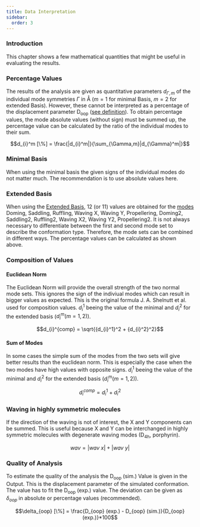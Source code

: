 ```yaml
---
title: Data Interpretation
sidebar:
  order: 3
---
```


### Introduction

This chapter shows a few mathematical quantities that might be useful in evaluating the results.

### Percentage Values

The results of the analysis are given as quantitative parameters $d_{\Gamma,m}$ of the individual mode symmetries $\Gamma$ in Å ($m = 1$ for minimal Basis, $m = 2$ for extended Basis). However, these cannot be interpreted as a percentage of the displacement parameter D<sub>oop</sub> ([see definition](/docs/simulation-method)). To obtain percentage values, the mode absolute values (without sign) must be summed up, the percentage value can be calculated by the ratio of the individual modes to their sum.

```math
d_{i}^m [\%] = \frac{|d_{i}^m|}{\sum_{\Gamma,m}|d_{\Gamma}^m|}
```

### Minimal Basis

When using the minimal basis the given signs of the individual modes do not matter much. The recommendation is to use absolute values here.

### Extended Basis

When using the [Extended Basis](/docs/minimal-and-extended-basis#extended-basis), 12 (or 11) values are obtained for the [modes](/docs/modes) Doming, Saddling, Ruffling, Waving X, Waving Y, Propellering, Doming2, Saddling2, Ruffling2, Waving X2, Waving Y2, Propellering2. It is not always necessary to differentiate between the first and second mode set to describe the conformation type. Therefore, the mode sets can be combined in different ways. The percentage values can be calculated as shown above.

### Composition of Values

#### Euclidean Norm

The Euclidean Norm will provide the overall strength of the two normal mode sets. This ignores the sign of the indiviual modes which can result in bigger values as expected. This is the original formula J. A. Shelnutt et al. used for composition values.
$d_{i}^1$ beeing the value of the minimal and $d_{i}^2$ for the extended basis ($d_{i}^m (m=1,2)$).

```math
d_{i}^{comp} = \sqrt{{d_{i}^1}^2 + {d_{i}^2}^2}
```

#### Sum of Modes

In some cases the simple sum of the modes from the two sets will give better results than the euclidean norm. This is especially the case when the two modes have high values with opposite signs. $d_{i}^1$ beeing the value of the minimal and $d_{i}^2$ for the extended basis ($d_{i}^m (m=1,2)$).  

```math
d_{i}^{comp}= d_{i}^1 + d_i^2
```

### Waving in highly symmetric molecules

If the direction of the waving is not of interest, the X and Y components can be summed. This is useful because X and Y can be interchanged in highly symmetric molecules with degenerate waving modes (D<sub>4h</sub>, porphyrin).

```math
wav=|wav\ x|+|wav\ y|
```

### Quality of Analysis

To estimate the quality of the analysis the D<sub>oop</sub> (sim.) Value is given in the Output. This is the displacement parameter of the simulated conformation. The value has to fit the D<sub>oop</sub> (exp.) value. The deviation can be given as $\delta_{oop}$ in absolute or percentage values (recommended).

```math
\delta_{oop} [\%] = \frac{D_{oop} (exp.) - D_{oop} (sim.)}{D_{oop}(exp.)}*100
```
